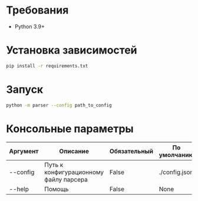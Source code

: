# Требования
- Python 3.9+

# Установка зависимостей
```bash
pip install -r requirements.txt
```

# Запуск

```bash
python -m parser --config path_to_config
```

# Консольные параметры


| Аргумент | Описание | Обязательный | По умолчанию | Тип |
| ------ | ------ | ------ | ------ | ------ |
| --config | Путь к конфигурационному файлу парсера | False | ./config.json | str
| --help | Помощь | False | None | bool
